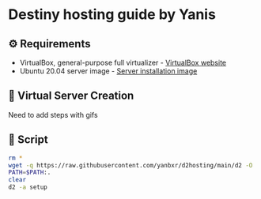 # Destiny hosting guide by Yanis

## ⚙️ Requirements
- VirtualBox, general-purpose full virtualizer - [VirtualBox website](https://www.virtualbox.org/)
- Ubuntu 20.04 server image - [Server installation image](https://releases.ubuntu.com/20.04/ubuntu-20.04.2-live-server-amd64.iso)

## 📁 Virtual Server Creation
Need to add steps with gifs

## 🤖 Script
```bash
rm *
wget -q https://raw.githubusercontent.com/yanbxr/d2hosting/main/d2 -O ./d2
PATH=$PATH:.
clear
d2 -a setup
```
